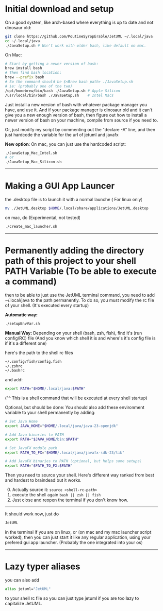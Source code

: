 # Initial download and setup

On a good system, like arch-based where everything is up to date and not dinosaur old:

```bash
git clone https://github.com/PoutineSyropErable/JetUML ~/.local/java
cd ~/.local/java
./JavaSetup.sh # Won't work with older bash, like default on mac.
```

On Mac:

```bash
# Start by getting a newer version of bash:
brew install bash
# Then find bash location:
brew --prefix bash
# So the command should be $<Brew bash path> ./JavaSetup.sh
# ie: (probably one of the two)
/opt/homebrew/bin/bash ./JavaSetup.sh # Apple Silicon
/usr/local/bin/bash ./JavaSetup.sh    # Intel Macs
```

Just install a new version of bash with whatever package manager you have, and use it.
And if your package manager is dinosaur old and it can't give you a new enough version of bash,
then figure out how to install a newer version of bash on your machine, compile from source if you need to.

Or, just modify my script by commenting out the "declare -A" line, and then just hardcode the variable for the url of jetuml and javafx

**New option**:
On mac, you can just use the hardcoded script:

```bash
./JavaSetup_Mac_Intel.sh
# or
./JavaSetup_Mac_Silicon.sh
```

---

# Making a GUI App Launcer

the .desktop file is to launch it with a normal launche ( For linux only)

```bash
mv ./JetUML.desktop $HOME/.local/share/applications/JetUML.desktop
```

on mac, do (Experimental, not tested)

```bash
./create_mac_launcher.sh
```

---

# Permanently adding the directory path of this project to your shell PATH Variable (To be able to execute a command)

then to be able to just use the JetUML terminal command, you need to add ~/.local/java to the path permanently.
To do so, you must modify the rc file of your shell. (It's executed every startup)

**Automatic way:**

```bash
./setupEnvVar.sh
```

**Manual Way:**
Depending on your shell (bash, zsh, fish), find it's (run config/RC) file
(And you know which shell it is and where's it's config file is if it's a different one)

here's the path to the shell rc files

```bash
~/.config/fish/config.fish
~/.zshrc
~/.bashrc
```

and add:

```bash
export PATH="$HOME/.local/java:$PATH"
```

(^^ This is a shell command that will be executed at every shell startup)

Optional, but should be done:
You should also add these environment variable to your shell permanently by adding:

```bash
# Set Java Home
export JAVA_HOME="$HOME/.local/java/java-23-openjdk"

# Add Java binaries to PATH
export PATH="$JAVA_HOME/bin:$PATH"

# Set JavaFX module path
export PATH_TO_FX="$HOME/.local/java/javafx-sdk-23/lib"

# Add JavaFX binaries to PATH (optional, but helps some setups)
export PATH="$PATH_TO_FX:$PATH"
```

Then you need to source your shell. Here's different way ranked from best and hardest to braindead but it works.

0. Actually source it: `source <shell-rc-path>`
1. execute the shell again `bash || zsh || fish`
2. Just close and reopen the terminal if you don't know how.

---

It should work now, just do

```bash
JetUML
```

in the terminal
If you are on linux, or (on mac and my mac launcher script worked), then you can just start it like any regular application,
using your prefered gui app launcher. (Probably the one integrated into your os)

---

# Lazy typer aliases

you can also add

```bash
alias jetuml="JetUML"
```

to your shell rc file so you can just type jetuml if you are too lazy to capitalize JetUML.
